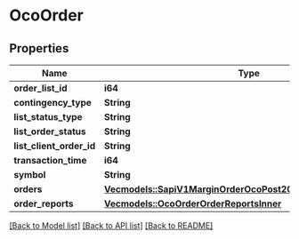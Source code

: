 # OcoOrder

## Properties

Name | Type | Description | Notes
------------ | ------------- | ------------- | -------------
**order_list_id** | **i64** |  | 
**contingency_type** | **String** |  | 
**list_status_type** | **String** |  | 
**list_order_status** | **String** |  | 
**list_client_order_id** | **String** |  | 
**transaction_time** | **i64** |  | 
**symbol** | **String** |  | 
**orders** | [**Vec<models::SapiV1MarginOrderOcoPost200ResponseOrdersInner>**](_sapi_v1_margin_order_oco_post_200_response_orders_inner.md) |  | 
**order_reports** | [**Vec<models::OcoOrderOrderReportsInner>**](ocoOrder_orderReports_inner.md) |  | 

[[Back to Model list]](../README.md#documentation-for-models) [[Back to API list]](../README.md#documentation-for-api-endpoints) [[Back to README]](../README.md)


